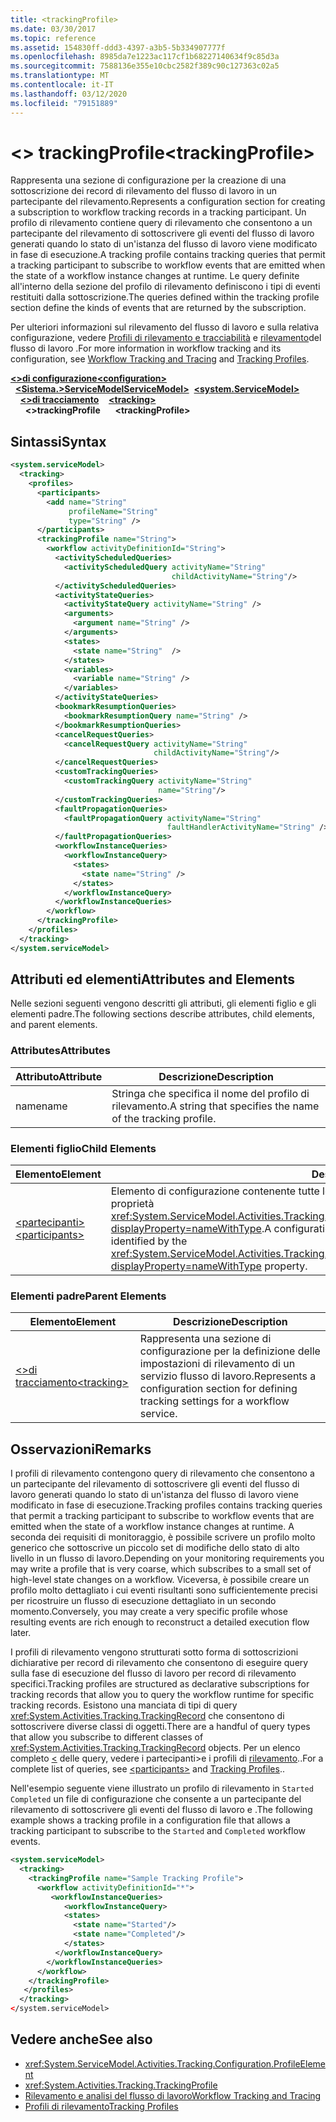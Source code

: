 ```yaml
---
title: <trackingProfile>
ms.date: 03/30/2017
ms.topic: reference
ms.assetid: 154830ff-ddd3-4397-a3b5-5b334907777f
ms.openlocfilehash: 8985da7e1223ac117cf1b68227140634f9c85d3a
ms.sourcegitcommit: 7588136e355e10cbc2582f389c90c127363c02a5
ms.translationtype: MT
ms.contentlocale: it-IT
ms.lasthandoff: 03/12/2020
ms.locfileid: "79151889"
---
```

# <a name="trackingprofile"></a><span data-ttu-id="ee3f9-101">\<> trackingProfile</span><span class="sxs-lookup"><span data-stu-id="ee3f9-101">\<trackingProfile></span></span>
<span data-ttu-id="ee3f9-102">Rappresenta una sezione di configurazione per la creazione di una sottoscrizione dei record di rilevamento del flusso di lavoro in un partecipante del rilevamento.</span><span class="sxs-lookup"><span data-stu-id="ee3f9-102">Represents a configuration section for creating a subscription to workflow tracking records in a tracking participant.</span></span> <span data-ttu-id="ee3f9-103">Un profilo di rilevamento contiene query di rilevamento che consentono a un partecipante del rilevamento di sottoscrivere gli eventi del flusso di lavoro generati quando lo stato di un'istanza del flusso di lavoro viene modificato in fase di esecuzione.</span><span class="sxs-lookup"><span data-stu-id="ee3f9-103">A tracking profile contains tracking queries that permit a tracking participant to subscribe to workflow events that are emitted when the state of a workflow instance changes at runtime.</span></span> <span data-ttu-id="ee3f9-104">Le query definite all'interno della sezione del profilo di rilevamento definiscono i tipi di eventi restituiti dalla sottoscrizione.</span><span class="sxs-lookup"><span data-stu-id="ee3f9-104">The queries defined within the tracking profile section define the kinds of events that are returned by the subscription.</span></span>  
  
 <span data-ttu-id="ee3f9-105">Per ulteriori informazioni sul rilevamento del flusso di lavoro e sulla relativa configurazione, vedere [Profili di rilevamento e tracciabilità](../../../windows-workflow-foundation/workflow-tracking-and-tracing.md) e [rilevamento](../../../windows-workflow-foundation/tracking-profiles.md)del flusso di lavoro .</span><span class="sxs-lookup"><span data-stu-id="ee3f9-105">For more information in workflow tracking and its configuration, see [Workflow Tracking and Tracing](../../../windows-workflow-foundation/workflow-tracking-and-tracing.md) and [Tracking Profiles](../../../windows-workflow-foundation/tracking-profiles.md).</span></span>  
  
<span data-ttu-id="ee3f9-106">[**\<>di configurazione**](../configuration-element.md)</span><span class="sxs-lookup"><span data-stu-id="ee3f9-106">[**\<configuration>**](../configuration-element.md)</span></span>\
<span data-ttu-id="ee3f9-107">&nbsp;&nbsp;[**\<Sistema.>ServiceModelServiceModel>**](system-servicemodel-of-workflow.md)</span><span class="sxs-lookup"><span data-stu-id="ee3f9-107">&nbsp;&nbsp;[**\<system.ServiceModel>**](system-servicemodel-of-workflow.md)</span></span>\
<span data-ttu-id="ee3f9-108">&nbsp;&nbsp;&nbsp;&nbsp;[**\<>di tracciamento**](tracking.md)</span><span class="sxs-lookup"><span data-stu-id="ee3f9-108">&nbsp;&nbsp;&nbsp;&nbsp;[**\<tracking>**](tracking.md)</span></span>\
<span data-ttu-id="ee3f9-109">&nbsp;&nbsp;&nbsp;&nbsp;&nbsp;&nbsp;**\<>trackingProfile**</span><span class="sxs-lookup"><span data-stu-id="ee3f9-109">&nbsp;&nbsp;&nbsp;&nbsp;&nbsp;&nbsp;**\<trackingProfile>**</span></span>  
  
## <a name="syntax"></a><span data-ttu-id="ee3f9-110">Sintassi</span><span class="sxs-lookup"><span data-stu-id="ee3f9-110">Syntax</span></span>  
  
```xml  
<system.serviceModel>
  <tracking>
    <profiles>
      <participants>
        <add name="String"
             profileName="String"
             type="String" />
      </participants>
      <trackingProfile name="String">
        <workflow activityDefinitionId="String">
          <activityScheduledQueries>
            <activityScheduledQuery activityName="String"
                                    childActivityName="String"/>
          </activityScheduledQueries>
          <activityStateQueries>
            <activityStateQuery activityName="String" />
            <arguments>
              <argument name="String" />
            </arguments>
            <states>
              <state name="String"  />
            </states>
            <variables>
              <variable name="String" />
            </variables>
          </activityStateQueries>
          <bookmarkResumptionQueries>
            <bookmarkResumptionQuery name="String" />
          </bookmarkResumptionQueries>
          <cancelRequestQueries>
            <cancelRequestQuery activityName="String"
                                childActivityName="String"/>
          </cancelRequestQueries>
          <customTrackingQueries>
            <customTrackingQuery activityName="String"
                                 name="String"/>
          </customTrackingQueries>
          <faultPropagationQueries>
            <faultPropagationQuery activityName="String"
                                   faultHandlerActivityName="String" />
          </faultPropagationQueries>
          <workflowInstanceQueries>
            <workflowInstanceQuery>
              <states>
                <state name="String" />
              </states>
            </workflowInstanceQuery>
          </workflowInstanceQueries>
        </workflow>
      </trackingProfile>
    </profiles>
  </tracking>
</system.serviceModel>  
```  
  
## <a name="attributes-and-elements"></a><span data-ttu-id="ee3f9-111">Attributi ed elementi</span><span class="sxs-lookup"><span data-stu-id="ee3f9-111">Attributes and Elements</span></span>  
 <span data-ttu-id="ee3f9-112">Nelle sezioni seguenti vengono descritti gli attributi, gli elementi figlio e gli elementi padre.</span><span class="sxs-lookup"><span data-stu-id="ee3f9-112">The following sections describe attributes, child elements, and parent elements.</span></span>  
  
### <a name="attributes"></a><span data-ttu-id="ee3f9-113">Attributes</span><span class="sxs-lookup"><span data-stu-id="ee3f9-113">Attributes</span></span>  
  
|<span data-ttu-id="ee3f9-114">Attributo</span><span class="sxs-lookup"><span data-stu-id="ee3f9-114">Attribute</span></span>|<span data-ttu-id="ee3f9-115">Descrizione</span><span class="sxs-lookup"><span data-stu-id="ee3f9-115">Description</span></span>|  
|---------------|-----------------|  
|<span data-ttu-id="ee3f9-116">name</span><span class="sxs-lookup"><span data-stu-id="ee3f9-116">name</span></span>|<span data-ttu-id="ee3f9-117">Stringa che specifica il nome del profilo di rilevamento.</span><span class="sxs-lookup"><span data-stu-id="ee3f9-117">A string that specifies the name of the tracking profile.</span></span>|  
  
### <a name="child-elements"></a><span data-ttu-id="ee3f9-118">Elementi figlio</span><span class="sxs-lookup"><span data-stu-id="ee3f9-118">Child Elements</span></span>  
  
|<span data-ttu-id="ee3f9-119">Elemento</span><span class="sxs-lookup"><span data-stu-id="ee3f9-119">Element</span></span>|<span data-ttu-id="ee3f9-120">Descrizione</span><span class="sxs-lookup"><span data-stu-id="ee3f9-120">Description</span></span>|  
|-------------|-----------------|  
|[<span data-ttu-id="ee3f9-121">\<partecipanti></span><span class="sxs-lookup"><span data-stu-id="ee3f9-121">\<participants></span></span>](participants.md)|<span data-ttu-id="ee3f9-122">Elemento di configurazione contenente tutte le query per un flusso di lavoro specifico identificato dalla proprietà <xref:System.ServiceModel.Activities.Tracking.Configuration.ProfileWorkflowElement.ActivityDefinitionId%2A?displayProperty=nameWithType>.</span><span class="sxs-lookup"><span data-stu-id="ee3f9-122">A configuration element that contains all queries for a specific workflow identified by the <xref:System.ServiceModel.Activities.Tracking.Configuration.ProfileWorkflowElement.ActivityDefinitionId%2A?displayProperty=nameWithType> property.</span></span>|  
  
### <a name="parent-elements"></a><span data-ttu-id="ee3f9-123">Elementi padre</span><span class="sxs-lookup"><span data-stu-id="ee3f9-123">Parent Elements</span></span>  
  
|<span data-ttu-id="ee3f9-124">Elemento</span><span class="sxs-lookup"><span data-stu-id="ee3f9-124">Element</span></span>|<span data-ttu-id="ee3f9-125">Descrizione</span><span class="sxs-lookup"><span data-stu-id="ee3f9-125">Description</span></span>|  
|-------------|-----------------|  
|[<span data-ttu-id="ee3f9-126">\<>di tracciamento</span><span class="sxs-lookup"><span data-stu-id="ee3f9-126">\<tracking></span></span>](tracking.md)|<span data-ttu-id="ee3f9-127">Rappresenta una sezione di configurazione per la definizione delle impostazioni di rilevamento di un servizio flusso di lavoro.</span><span class="sxs-lookup"><span data-stu-id="ee3f9-127">Represents a configuration section for defining tracking settings for a workflow service.</span></span>|  
  
## <a name="remarks"></a><span data-ttu-id="ee3f9-128">Osservazioni</span><span class="sxs-lookup"><span data-stu-id="ee3f9-128">Remarks</span></span>  
 <span data-ttu-id="ee3f9-129">I profili di rilevamento contengono query di rilevamento che consentono a un partecipante del rilevamento di sottoscrivere gli eventi del flusso di lavoro generati quando lo stato di un'istanza del flusso di lavoro viene modificato in fase di esecuzione.</span><span class="sxs-lookup"><span data-stu-id="ee3f9-129">Tracking profiles contains tracking queries that permit a tracking participant to subscribe to workflow events that are emitted when the state of a workflow instance changes at runtime.</span></span> <span data-ttu-id="ee3f9-130">A seconda dei requisiti di monitoraggio, è possibile scrivere un profilo molto generico che sottoscrive un piccolo set di modifiche dello stato di alto livello in un flusso di lavoro.</span><span class="sxs-lookup"><span data-stu-id="ee3f9-130">Depending on your monitoring requirements you may write a profile that is very coarse, which subscribes to a small set of high-level state changes on a workflow.</span></span> <span data-ttu-id="ee3f9-131">Viceversa, è possibile creare un profilo molto dettagliato i cui eventi risultanti sono sufficientemente precisi per ricostruire un flusso di esecuzione dettagliato in un secondo momento.</span><span class="sxs-lookup"><span data-stu-id="ee3f9-131">Conversely, you may create a very specific profile whose resulting events are rich enough to reconstruct a detailed execution flow later.</span></span>  
  
 <span data-ttu-id="ee3f9-132">I profili di rilevamento vengono strutturati sotto forma di sottoscrizioni dichiarative per record di rilevamento che consentono di eseguire query sulla fase di esecuzione del flusso di lavoro per record di rilevamento specifici.</span><span class="sxs-lookup"><span data-stu-id="ee3f9-132">Tracking profiles are structured as declarative subscriptions for tracking records that allow you to query the workflow runtime for specific tracking records.</span></span> <span data-ttu-id="ee3f9-133">Esistono una manciata di tipi di query <xref:System.Activities.Tracking.TrackingRecord> che consentono di sottoscrivere diverse classi di oggetti.</span><span class="sxs-lookup"><span data-stu-id="ee3f9-133">There are a handful of query types that allow you subscribe to different classes of <xref:System.Activities.Tracking.TrackingRecord> objects.</span></span> <span data-ttu-id="ee3f9-134">Per un elenco completo [ \<](participants.md) delle query, vedere i partecipanti>e i profili di [rilevamento](../../../windows-workflow-foundation/tracking-profiles.md)..</span><span class="sxs-lookup"><span data-stu-id="ee3f9-134">For a complete list of queries, see [\<participants>](participants.md) and [Tracking Profiles](../../../windows-workflow-foundation/tracking-profiles.md)..</span></span>  
  
 <span data-ttu-id="ee3f9-135">Nell'esempio seguente viene illustrato un profilo di rilevamento in `Started` `Completed` un file di configurazione che consente a un partecipante del rilevamento di sottoscrivere gli eventi del flusso di lavoro e .</span><span class="sxs-lookup"><span data-stu-id="ee3f9-135">The following example shows a tracking profile in a configuration file that allows a tracking participant to subscribe to the `Started` and `Completed` workflow events.</span></span>  
  
```xml  
<system.serviceModel>  
  <tracking>
    <trackingProfile name="Sample Tracking Profile">  
      <workflow activityDefinitionId="*">  
         <workflowInstanceQueries>  
            <workflowInstanceQuery>  
            <states>  
              <state name="Started"/>  
              <state name="Completed"/>  
            </states>  
          </workflowInstanceQuery>  
        </workflowInstanceQueries>  
      </workflow>  
    </trackingProfile>
   </profiles>  
  </tracking>  
</system.serviceModel>  
```  
  
## <a name="see-also"></a><span data-ttu-id="ee3f9-136">Vedere anche</span><span class="sxs-lookup"><span data-stu-id="ee3f9-136">See also</span></span>

- <xref:System.ServiceModel.Activities.Tracking.Configuration.ProfileElement>
- <xref:System.Activities.Tracking.TrackingProfile>
- [<span data-ttu-id="ee3f9-137">Rilevamento e analisi del flusso di lavoro</span><span class="sxs-lookup"><span data-stu-id="ee3f9-137">Workflow Tracking and Tracing</span></span>](../../../windows-workflow-foundation/workflow-tracking-and-tracing.md)
- [<span data-ttu-id="ee3f9-138">Profili di rilevamento</span><span class="sxs-lookup"><span data-stu-id="ee3f9-138">Tracking Profiles</span></span>](../../../windows-workflow-foundation/tracking-profiles.md)
